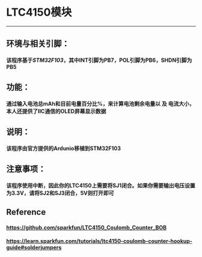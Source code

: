 # LTC4150模块
---
## 环境与相关引脚：
#### 该程序基于*STM32F103*，其中INT引脚为PB7，POL引脚为PB6，SHDN引脚为PB5
## 功能：
#### 通过输入电池总mAh和目前电量百分比%，来计算电池剩余电量以 及 电流大小，本人还提供了IIC通信的OLED屏幕显示数据
## 说明：
#### 该程序由官方提供的Ardunio移植到STM32F103
## 注意事项：
#### 该程序使用中断，因此你的LTC4150上需要将SJ1闭合。如果你需要输出电压设置为3.3V，请将SJ2和SJ3闭合，5V则打开即可
####
####
## Reference
#### https://github.com/sparkfun/LTC4150_Coulomb_Counter_BOB
#### https://learn.sparkfun.com/tutorials/ltc4150-coulomb-counter-hookup-guide#solderjumpers
